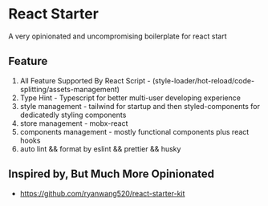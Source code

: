 # React Starter

A very opinionated and uncompromising boilerplate for react start

## Feature

1. All Feature Supported By React Script - (style-loader/hot-reload/code-splitting/assets-management)
2. Type Hint  - Typescript for better multi-user developing experience
3. style management - tailwind for startup and then styled-components for dedicatedly styling components
4. store management - mobx-react
5. components management - mostly functional components plus react hooks
6. auto lint && format by eslint && prettier && husky

## Inspired by, But **Much More Opinionated**

- https://github.com/ryanwang520/react-starter-kit


